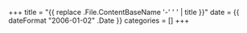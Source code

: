 +++
title = "{{ replace .File.ContentBaseName '-' ' ' | title }}"
date = {{ dateFormat "2006-01-02" .Date }}
categories = []
+++